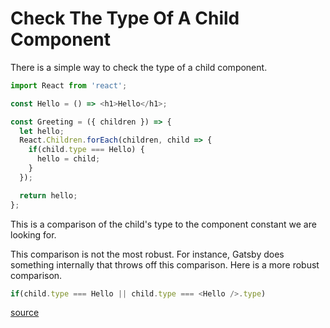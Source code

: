 # Check The Type Of A Child Component

There is a simple way to check the type of a child component.

```javascript
import React from 'react';

const Hello = () => <h1>Hello</h1>;

const Greeting = ({ children }) => {
  let hello;
  React.Children.forEach(children, child => {
    if(child.type === Hello) {
      hello = child;
    }
  });

  return hello;
};
```

This is a comparison of the child's type to the component constant we are
looking for.

This comparison is not the most robust. For instance, Gatsby does something
internally that throws off this comparison. Here is a more robust
comparison.

```javascript
if(child.type === Hello || child.type === <Hello />.type)
```

[source](https://github.com/gatsbyjs/gatsby/issues/3486)
